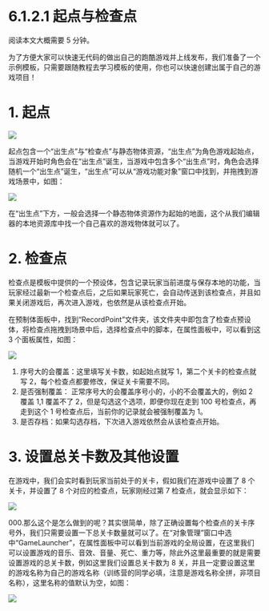 # 6.1.2.1 起点与检查点

阅读本文大概需要 5 分钟。

为了方便大家可以快速无代码的做出自己的跑酷游戏并上线发布，我们准备了一个示例模板，只需要跟随教程去学习模板的使用，你也可以快速创建出属于自己的游戏项目！

# 1. 起点

![](https://wstatic-a1.233leyuan.com/productdocs/static/boxcnkphupBZNK05kDeHdaQ2pAh.png)

起点包含一个“出生点”与“检查点”与静态物体资源，“出生点”为角色游戏起始点，当游戏开始时角色会在“出生点”诞生，当游戏中包含多个“出生点”时，角色会选择随机一个“出生点”诞生，“出生点”可以从“游戏功能对象”窗口中找到，并拖拽到游戏场景中，如图：

![](https://wstatic-a1.233leyuan.com/productdocs/static/boxcnmMpACeywEvALfJ7NCe39Id.png)

在“出生点”下方，一般会选择一个静态物体资源作为起始的地面，这个从我们编辑器的本地资源库中找一个自己喜欢的游戏物体就可以了。

# 2. 检查点

检查点是模板中提供的一个预设体，包含记录玩家当前进度与保存本地的功能，当玩家经过最新一个检查点后，之后如果玩家死亡，会自动传送到该检查点，并且如果关闭游戏后，再次进入游戏，也依然是从该检查点开始。

在预制体面板中，找到“RecordPoint”文件夹，该文件夹中即包含了检查点预设体，将检查点拖拽到场景中后，选择检查点中的脚本，在属性面板中，可以看到这 3 个面板属性，如图：

![](https://wstatic-a1.233leyuan.com/productdocs/static/boxcn8sKh6Kufu0fVMaTq0Lt3Zb.png)

1. 序号大的会覆盖：这里填写关卡数，如起始点就写 1，第二个关卡的检查点就写 2，每个检查点都要修改，保证关卡需要不同。
2. 是否强制覆盖： 正常序号大的会覆盖序号小的，小的不会覆盖大的，例如 2 覆盖 1,1 覆盖不了 2，但是勾选这个选项，即便你现在走到 100 号检查点，再走到这个 1 号检查点后，当前你的记录就会被强制覆盖为 1。
3. 是否存档：如果勾选存档，下次进入游戏依然会从该检查点开始。

# 3.  设置总关卡数及其他设置

在游戏中，我们会实时看到玩家当前处于的关卡，假如我们在游戏中设置了 8 个关卡，并设置了 8 个对应的检查点，玩家刚经过第 7 检查点，就会显示如下：

![](https://wstatic-a1.233leyuan.com/productdocs/static/boxcnrAxU3RYVYDftQLdPLWPSah.png)

000.那么这个是怎么做到的呢？其实很简单，除了正确设置每个检查点的关卡序号外，我们只需要设置一下总关卡数量就可以了。在“对象管理”窗口中选中“GameLauncher”，在属性面板中可以看到当前游戏的全局设置，在这里我们可以设置游戏的音乐、音效、音量、死亡、重力等，除此外这里最重要的就是需要设置游戏的总关卡数，例如这里我们设置总关卡数为 8 关，并且一定要设置这里的游戏名称为自己的游戏名称（训练营的同学必填，注意是游戏名称全拼，非项目名称），这里名称的值默认为空，如图：

![](https://wstatic-a1.233leyuan.com/productdocs/static/boxcnZqoRrmlJHd3CDuinrfqvSg.png)
